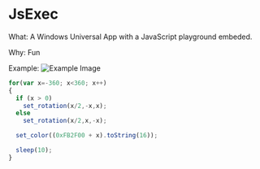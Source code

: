 # JsExec #

What: A Windows Universal App with a JavaScript playground embeded.

Why: Fun

Example:
![Example Image](http://i.imgur.com/h2bMAYB.png)
```javascript
for(var x=-360; x<360; x++)
{
  if (x > 0)
    set_rotation(x/2,-x,x);
  else
    set_rotation(x/2,x,-x);

  set_color((0xFB2F00 + x).toString(16));

  sleep(10);
}
```
